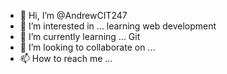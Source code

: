 - 👋 Hi, I’m @AndrewCIT247
- 👀 I’m interested in ... learning web development
- 🌱 I’m currently learning ... Git
- 💞️ I’m looking to collaborate on ...
- 📫 How to reach me ...

<!---
AndrewCIT247/AndrewCIT247 is a ✨ special ✨ repository because its `README.md` (this file) appears on your GitHub profile.
You can click the Preview link to take a look at your changes.
--->
